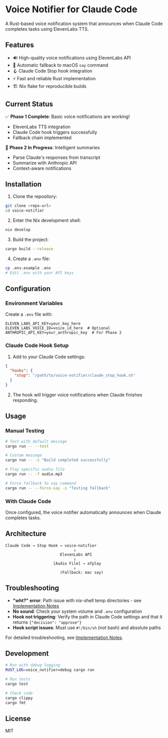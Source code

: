 # Voice Notifier for Claude Code

A Rust-based voice notification system that announces when Claude Code completes tasks using ElevenLabs TTS.

## Features

- 🔊 High-quality voice notifications using ElevenLabs API
- 🔄 Automatic fallback to macOS `say` command
- 🪝 Claude Code Stop hook integration
- ⚡ Fast and reliable Rust implementation
- 🏗️ Nix flake for reproducible builds

## Current Status

✅ **Phase 1 Complete**: Basic voice notifications are working!
- ElevenLabs TTS integration
- Claude Code hook triggers successfully
- Fallback chain implemented

🚧 **Phase 2 In Progress**: Intelligent summaries
- Parse Claude's responses from transcript
- Summarize with Anthropic API
- Context-aware notifications

## Installation

1. Clone the repository:
```bash
git clone <repo-url>
cd voice-notifier
```

2. Enter the Nix development shell:
```bash
nix develop
```

3. Build the project:
```bash
cargo build --release
```

4. Create a `.env` file:
```bash
cp .env.example .env
# Edit .env with your API keys
```

## Configuration

### Environment Variables

Create a `.env` file with:
```
ELEVEN_LABS_API_KEY=your_key_here
ELEVEN_LABS_VOICE_ID=voice_id_here  # Optional
ANTHROPIC_API_KEY=your_anthropic_key  # For Phase 2
```

### Claude Code Hook Setup

1. Add to your Claude Code settings:
```json
{
  "hooks": {
    "stop": "/path/to/voice-notifier/claude_stop_hook.sh"
  }
}
```

2. The hook will trigger voice notifications when Claude finishes responding.

## Usage

### Manual Testing
```bash
# Test with default message
cargo run -- --test

# Custom message
cargo run -- -s "Build completed successfully"

# Play specific audio file
cargo run -- -f audio.mp3

# Force fallback to say command
cargo run -- --force-say -s "Testing fallback"
```

### With Claude Code
Once configured, the voice notifier automatically announces when Claude completes tasks.

## Architecture

```
Claude Code → Stop Hook → voice-notifier
                              ↓
                        ElevenLabs API
                              ↓
                     [Audio File] → afplay
                              ↓
                        (Fallback: mac say)
```

## Troubleshooting

- **"wht?" error**: Path issue with nix-shell temp directories - see [Implementation Notes](docs/IMPLEMENTATION_NOTES.md#1-nix-shell-temp-directory-issue-with-afplay)
- **No sound**: Check your system volume and `.env` configuration
- **Hook not triggering**: Verify the path in Claude Code settings and that it returns `{"decision": "approve"}`
- **Hook script issues**: Must use `#!/bin/sh` (not bash) and absolute paths

For detailed troubleshooting, see [Implementation Notes](docs/IMPLEMENTATION_NOTES.md).

## Development

```bash
# Run with debug logging
RUST_LOG=voice_notifier=debug cargo run

# Run tests
cargo test

# Check code
cargo clippy
cargo fmt
```

## License

MIT